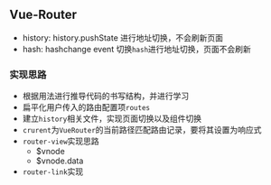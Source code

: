 ## Vue-Router
* history: history.pushState 进行地址切换，不会刷新页面
* hash: hashchange event 切换`hash`进行地址切换，页面不会刷新

### 实现思路
* 根据用法进行推导代码的书写结构，并进行学习
* 扁平化用户传入的路由配置项`routes`
* 建立`history`相关文件，实现页面切换以及组件切换
* `crurent`为`VueRouter`的当前路径匹配路由记录，要将其设置为响应式
* `router-view`实现思路
  * $vnode
  * $vnode.data
* `router-link`实现
